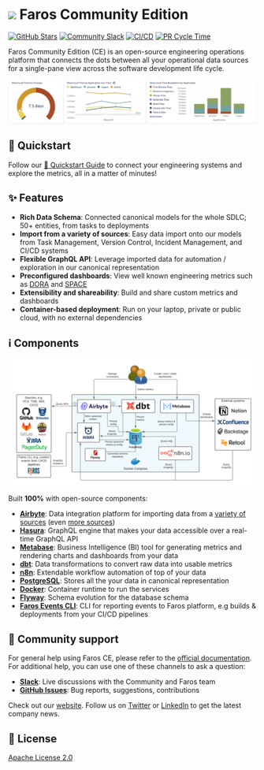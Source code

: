 # ![](img/faros.ico) Faros Community Edition

[![GitHub Stars](https://img.shields.io/github/stars/faros-ai/faros-community-edition?style=social)](https://github.com/faros-ai/faros-community-edition/stargazers/)
[![Community Slack](https://img.shields.io/badge/chat-Slack-%234a154b)](https://community.faros.ai/docs/slack)
[![CI/CD](https://github.com/faros-ai/faros-community-edition/actions/workflows/ci-cd.yml/badge.svg)](https://github.com/faros-ai/faros-community-edition/actions/workflows/ci-cd.yml)
[![PR Cycle Time](https://img.shields.io/badge/dynamic/json?color=informational&label=PR%20Cycle%20Time&query=%24%5B0%5D.pr_cycle_time&suffix=%20days&url=https%3A%2F%2Fmetabase.faros-ce.onplural.sh%2Fapi%2Fpublic%2Fcard%2F7fc36121-3005-49b8-aa14-02d29b53e247%2Fquery%2Fjson)](https://metabase.faros-ce.onplural.sh/public/dashboard/3da18b00-49fd-45d9-81d8-d71ff57442b2?relative_date=past30days&repository=faros-community-edition)

Faros Community Edition (CE) is an open-source engineering operations platform that connects the dots between all your operational data sources for a single-pane view across the software development life cycle.

![Metrics](img/metrics.png)

## 🏁 Quickstart

Follow our [🏁 Quickstart Guide](https://community.faros.ai/docs/quickstart) to connect your engineering systems and explore the metrics, all in a matter of minutes!

## ✨ Features

- **Rich Data Schema**: Connected canonical models for the whole SDLC; 50+ entities, from tasks to deployments
- **Import from a variety of sources**: Easy data import onto our models from Task Management, Version Control, Incident Management, and CI/CD systems
- **Flexible GraphQL API**: Leverage imported data for automation / exploration in our canonical representation
- **Preconfigured dashboards**: View well known engineering metrics such as [DORA](https://cloud.google.com/blog/products/devops-sre/using-the-four-keys-to-measure-your-devops-performance) and [SPACE](https://queue.acm.org/detail.cfm?id=3454124)
- **Extensibility and shareability**: Build and share custom metrics and dashboards
- **Container-based deployment**: Run on your laptop, private or public cloud, with no external dependencies

## ℹ️ Components

![Architecture](img/architecture.png)

Built **100%** with open-source components:

- **[Airbyte](https://airbyte.com)**: Data integration platform for importing data from a [variety of sources](https://github.com/faros-ai/airbyte-connectors) (even [more sources](https://github.com/airbytehq/airbyte/tree/master/airbyte-integrations/connectors))
- **[Hasura](https://hasura.io)**: GraphQL engine that makes your data accessible over a real-time GraphQL API
- **[Metabase](https://metabase.com)**: Business Intelligence (BI) tool for generating metrics and rendering charts and dashboards from your data
- **[dbt](https://www.getdbt.com)**: Data transformations to convert raw data into usable metrics
- **[n8n](https://n8n.io/)**: Extendable workflow automation of top of your data
- **[PostgreSQL](https://www.postgresql.org)**: Stores all the your data in canonical representation
- **[Docker](https://www.docker.com)**: Container runtime to run the services
- **[Flyway](https://flywaydb.org)**: Schema evolution for the database schema
- **[Faros Events CLI](https://github.com/faros-ai/faros-events-cli)**: CLI for reporting events to Faros platform, e.g builds & deployments from your CI/CD pipelines

## 🤗 Community support

For general help using Faros CE, please refer to the [official documentation](https://community.faros.ai). For additional help, you can use one of these channels to ask a question:

- **[Slack](https://community.faros.ai/docs/slack)**: Live discussions with the Community and Faros team
- **[GitHub Issues](https://github.com/faros-ai/faros-community-edition/issues)**: Bug reports, suggestions, contributions

Check out our [website](https://faros.ai). Follow us on [Twitter](https://twitter.com/Faros_AI) or [LinkedIn](https://www.linkedin.com/company/faros-ai/) to get the latest company news.

## 📜 License

[Apache License 2.0](LICENSE)
